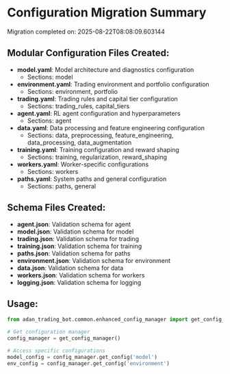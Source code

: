 # Configuration Migration Summary
Migration completed on: 2025-08-22T08:08:09.603144

## Modular Configuration Files Created:
- **model.yaml**: Model architecture and diagnostics configuration
  - Sections: model
- **environment.yaml**: Trading environment and portfolio configuration
  - Sections: environment, portfolio
- **trading.yaml**: Trading rules and capital tier configuration
  - Sections: trading_rules, capital_tiers
- **agent.yaml**: RL agent configuration and hyperparameters
  - Sections: agent
- **data.yaml**: Data processing and feature engineering configuration
  - Sections: data, preprocessing, feature_engineering, data_processing, data_augmentation
- **training.yaml**: Training configuration and reward shaping
  - Sections: training, regularization, reward_shaping
- **workers.yaml**: Worker-specific configurations
  - Sections: workers
- **paths.yaml**: System paths and general configuration
  - Sections: paths, general

## Schema Files Created:
- **agent.json**: Validation schema for agent
- **model.json**: Validation schema for model
- **trading.json**: Validation schema for trading
- **training.json**: Validation schema for training
- **paths.json**: Validation schema for paths
- **environment.json**: Validation schema for environment
- **data.json**: Validation schema for data
- **workers.json**: Validation schema for workers
- **logging.json**: Validation schema for logging

## Usage:
```python
from adan_trading_bot.common.enhanced_config_manager import get_config_manager

# Get configuration manager
config_manager = get_config_manager()

# Access specific configurations
model_config = config_manager.get_config('model')
env_config = config_manager.get_config('environment')
```